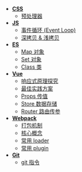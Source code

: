<!--
 * @Author: 刘晨曦
 * @Date: 2021-02-07 10:06:45
 * @LastEditTime: 2021-08-27 10:32:05
 * @LastEditors: Please set LastEditors
 * @Description: In User Settings Edit
 * @FilePath: \docsify-blog-master\docs\_siderbar.md
-->

- [**CSS**](css/)
  - [预处理器](css/pre-processor)
- [**JS**](js/)
  - [事件循环 (Event Loop)](js/event-loop)
  - [深拷贝 & 浅拷贝](js/copy)
- [**ES**](es/)
  - [Map 对象](es/map)
  - [Set 对象](es/set)
  - [Class 类](es/class)
- [**Vue**](vue/)
  - [响应式原理探究](vue/reactivity)
  - [最佳实践方案](vue/best-practice)
  - [Props 传值](vue/props-sync)
  - [Store 数据存储](vue/store)
  - [Router 路由传参](vue/router)
- [**Webpack**](webpack/)
  - [打包机制](webpack/mechanism)
  - [核心概念](webpack/core)
  - [常用 loader](webpack/loader)
  - [常用 plugin](webpack/plugin)
- [**Git**](git/)
  - [git 指令](git/instruction)
